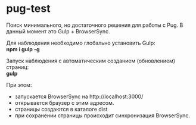 # pug-test
Поиск минимального, но достаточного решения для работы с Pug.
В данный момент это Gulp + BrowserSync.

Для наблюдения необходимо глобально установить Gulp: <br>
<b>npm i gulp -g</b>

Запуск наблюдения с автоматическим созданием (обновлением) страниц:<br>
<b>gulp</b>

При этом:
- запускается BrowserSync на http://localhost:3000/
- открывается браузер с этим адресом.
- страницы создаются в каталоге dist
- при сохранении страницы происходит синхронизация BrowserSync.
